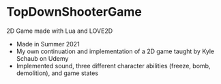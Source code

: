 # TopDownShooterGame
2D Game made with Lua and LOVE2D

- Made in Summer 2021
- My own continuation and implementation of a 2D game taught by Kyle Schaub on Udemy
- Implemented sound, three different character abilities (freeze, bomb, demolition), and game states

